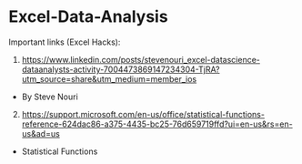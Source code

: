# Excel-Data-Analysis

Important links (Excel Hacks):
1. https://www.linkedin.com/posts/stevenouri_excel-datascience-dataanalysts-activity-7004473869147234304-TjRA?utm_source=share&utm_medium=member_ios
- By Steve Nouri
2. https://support.microsoft.com/en-us/office/statistical-functions-reference-624dac86-a375-4435-bc25-76d659719ffd?ui=en-us&rs=en-us&ad=us
- Statistical Functions

